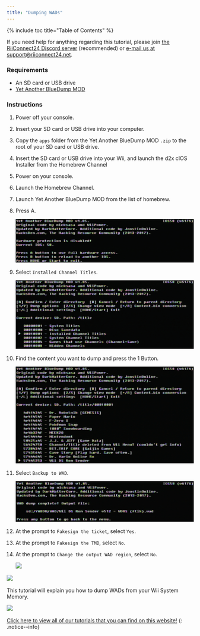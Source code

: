 ```yaml
---
title: "Dumping WADs"
---
```


{% include toc title="Table of Contents" %}

If you need help for anything regarding this tutorial, please join [the RiiConnect24 Discord server](https://discord.gg/rc24) (recommended) or [e-mail us at support@riiconnect24.net](mailto:support@riiconnect24.net).

### Requirements

+ An SD card or USB drive
+ [Yet Another BlueDump MOD](https://oscwii.org/library/app/Yet-Another-BlueDump-Mod)

### Instructions

1. Power off your console.
1. Insert your SD card or USB drive into your computer.
1. Copy the `apps` folder from the Yet Another BlueDump MOD `.zip` to the root of your SD card or USB drive.
1. Insert the SD card or USB drive into your Wii, and launch the d2x cIOS Installer from the Homebrew Channel
1. Power on your console.
1. Launch the Homebrew Channel.
1. Launch Yet Another BlueDump MOD from the list of homebrew.
1. Press A.

    ![](/images/homebrew/DumpWADS/1.png)

1. Select `Installed Channel Titles`.

    ![](/images/homebrew/DumpWADS/2.png)

1. Find the content you want to dump and press the 1 Button.

    ![](/images/homebrew/DumpWADS/3.png)

1. Select `Backup to WAD`.

    ![](/images/homebrew/DumpWADS/4.png)

1. At the prompt to `Fakesign the ticket`, select `Yes`.
1. At the prompt to `Fakesign the TMD`, select `No`.
1. At the prompt to `Change the output WAD region`, select `No`.

    ![](/images/homebrew/DumpWADS/5.png)

![](/images/homebrew/DumpWADS/6.png)

This tutorial will explain you how to dump WADs from your Wii System Memory.

![](/images/homebrew/DumpWADS/7.png)

[Click here to view all of our tutorials that you can find on this website!](site-navigation)
{: .notice--info}